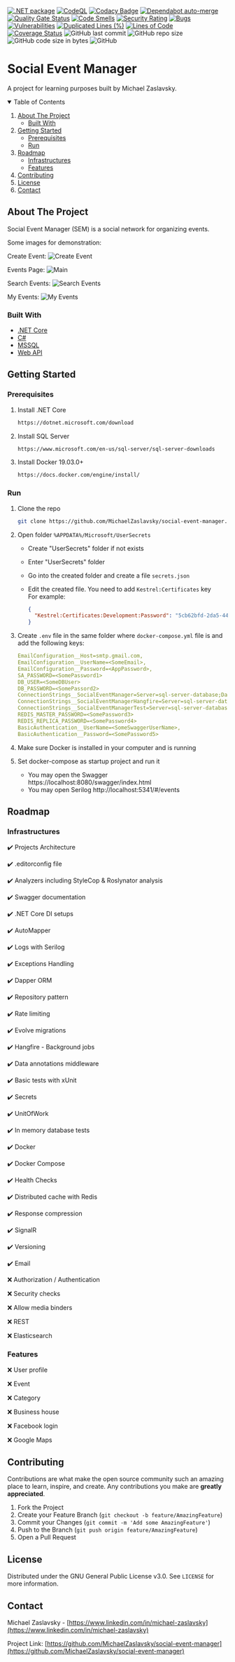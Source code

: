 [![.NET package](https://github.com/MichaelZaslavsky/social-event-manager/actions/workflows/dotnet-build-and-test.yml/badge.svg)](https://github.com/MichaelZaslavsky/social-event-manager/actions/workflows/dotnet-build-and-test.yml)
[![CodeQL](https://github.com/MichaelZaslavsky/social-event-manager/actions/workflows/codeql-analysis.yml/badge.svg)](https://github.com/MichaelZaslavsky/social-event-manager/actions/workflows/codeql-analysis.yml)
[![Codacy Badge](https://app.codacy.com/project/badge/Grade/10e406198cbb439989fc58af01f95263)](https://www.codacy.com/gh/MichaelZaslavsky/social-event-manager/dashboard?utm_source=github.com&amp;utm_medium=referral&amp;utm_content=MichaelZaslavsky/social-event-manager&amp;utm_campaign=Badge_Grade)
[![Dependabot auto-merge](https://github.com/MichaelZaslavsky/social-event-manager/actions/workflows/auto-merge-dependabot.yml/badge.svg)](https://github.com/MichaelZaslavsky/social-event-manager/actions/workflows/auto-merge-dependabot.yml)
[![Quality Gate Status](https://sonarcloud.io/api/project_badges/measure?project=MichaelZaslavsky_social-event-manager&metric=alert_status)](https://sonarcloud.io/summary/new_code?id=MichaelZaslavsky_social-event-manager)
[![Code Smells](https://sonarcloud.io/api/project_badges/measure?project=MichaelZaslavsky_social-event-manager&metric=code_smells)](https://sonarcloud.io/summary/new_code?id=MichaelZaslavsky_social-event-manager)
[![Security Rating](https://sonarcloud.io/api/project_badges/measure?project=MichaelZaslavsky_social-event-manager&metric=security_rating)](https://sonarcloud.io/summary/new_code?id=MichaelZaslavsky_social-event-manager)
[![Bugs](https://sonarcloud.io/api/project_badges/measure?project=MichaelZaslavsky_social-event-manager&metric=bugs)](https://sonarcloud.io/summary/new_code?id=MichaelZaslavsky_social-event-manager)
[![Vulnerabilities](https://sonarcloud.io/api/project_badges/measure?project=MichaelZaslavsky_social-event-manager&metric=vulnerabilities)](https://sonarcloud.io/summary/new_code?id=MichaelZaslavsky_social-event-manager)
[![Duplicated Lines (%)](https://sonarcloud.io/api/project_badges/measure?project=MichaelZaslavsky_social-event-manager&metric=duplicated_lines_density)](https://sonarcloud.io/summary/new_code?id=MichaelZaslavsky_social-event-manager)
[![Lines of Code](https://sonarcloud.io/api/project_badges/measure?project=MichaelZaslavsky_social-event-manager&metric=ncloc)](https://sonarcloud.io/summary/new_code?id=MichaelZaslavsky_social-event-manager)
[![Coverage Status](https://coveralls.io/repos/github/MichaelZaslavsky/social-event-manager/badge.svg)](https://coveralls.io/github/MichaelZaslavsky/social-event-manager)
![GitHub last commit](https://img.shields.io/github/last-commit/MichaelZaslavsky/social-event-manager)
![GitHub repo size](https://img.shields.io/github/repo-size/MichaelZaslavsky/social-event-manager)
![GitHub code size in bytes](https://img.shields.io/github/languages/code-size/MichaelZaslavsky/social-event-manager)
![GitHub](https://img.shields.io/github/license/MichaelZaslavsky/social-event-manager)

# Social Event Manager

A project for learning purposes built by Michael Zaslavsky.

<!-- TABLE OF CONTENTS -->
<details open="open">
  <summary>Table of Contents</summary>
  <ol>
    <li>
      <a href="#about-the-project">About The Project</a>
      <ul>
        <li><a href="#built-with">Built With</a></li>
      </ul>
    </li>
    <li>
      <a href="#getting-started">Getting Started</a>
      <ul>
        <li><a href="#prerequisites">Prerequisites</a></li>
        <li><a href="#run">Run</a></li>
      </ul>
    </li>
    <li>
      <a href="#roadmap">Roadmap</a>
      <ul>
        <li><a href="#infrastructures">Infrastructures</a></li>
		<li><a href="#features">Features</a></li>
      </ul>
    </li>
    <li><a href="#contributing">Contributing</a></li>
    <li><a href="#license">License</a></li>
    <li><a href="#contact">Contact</a></li>
  </ol>
</details>

## About The Project

Social Event Manager (SEM) is a social network for organizing events.

Some images for demonstration:

Create Event:
![Create Event](https://user-images.githubusercontent.com/6709378/132340254-dce9e42e-c743-48ce-8a88-d1f489a33608.jpg)

Events Page:
![Main](https://user-images.githubusercontent.com/6709378/132339995-296b005e-16ba-4093-9b25-3cc3bd2001ee.jpg)

Search Events:
![Search Events](https://user-images.githubusercontent.com/6709378/132340171-039d242f-6c11-4c3d-9c50-77aaa373e02d.jpg)

My Events:
![My Events](https://user-images.githubusercontent.com/6709378/132340196-03c27622-a973-45cd-8161-445bff4f689b.jpg)

### Built With

- [.NET Core](https://en.wikipedia.org/wiki/.NET_Core)
- [C#](<https://en.wikipedia.org/wiki/C_Sharp_(programming_language)>)
- [MSSQL](https://en.wikipedia.org/wiki/Microsoft_SQL_Server)
- [Web API](https://en.wikipedia.org/wiki/Web_API)

## Getting Started

### Prerequisites

1.  Install .NET Core
    ```sh
    https://dotnet.microsoft.com/download
    ```
2.  Install SQL Server
    ```sh
    https://www.microsoft.com/en-us/sql-server/sql-server-downloads
    ```
3.  Install Docker 19.03.0+
    ```sh
    https://docs.docker.com/engine/install/
    ```

### Run

1.  Clone the repo
    ```sh
    git clone https://github.com/MichaelZaslavsky/social-event-manager.git
    ```
2.  Open folder `%APPDATA%/Microsoft/UserSecrets`

    - Create "UserSecrets" folder if not exists
    - Enter "UserSecrets" folder
    - Go into the created folder and create a file `secrets.json`
    - Edit the created file. You need to add `Kestrel:Certificates` key \
      For example:

      ```json
      {
        "Kestrel:Certificates:Development:Password": "5cb62bfd-2da5-44f2-964f-d2b0c9af935d"
      }
      ```

3.  Create `.env` file in the same folder where `docker-compose.yml` file is and add the following keys:

    ```yml
	EmailConfiguration__Host=smtp.gmail.com,
	EmailConfiguration__UserName=<SomeEmail>,
	EmailConfiguration__Password=<AppPassword>,
    SA_PASSWORD=<SomePassword1>
    DB_USER=<SomeDBUser>
    DB_PASSWORD=<SomePassord2>
    ConnectionStrings__SocialEventManager=Server=sql-server-database;Database=SocialEventManager;User Id=db_admin;Password=${DB_ADMIN_PASSWORD}
    ConnectionStrings__SocialEventManagerHangfire=Server=sql-server-database;Database=SocialEventManagerHangfire;User Id=db_admin;Password=${DB_ADMIN_PASSWORD}
    ConnectionStrings__SocialEventManagerTest=Server=sql-server-database;Database=SocialEventManagerTest;User Id=sa;Password=${SA_PASSWORD}
    REDIS_MASTER_PASSWORD=<SomePassword3>
    REDIS_REPLICA_PASSWORD=<SomePassword4>
    BasicAuthentication__UserName=<SomeSwaggerUserName>,
    BasicAuthentication__Password=<SomePassword5>
    ```

4.  Make sure Docker is installed in your computer and is running

5.  Set docker-compose as startup project and run it
    - You may open the Swagger https://localhost:8080/swagger/index.html
    - You may open Serilog http://localhost:5341/#/events

## Roadmap

### Infrastructures

✔️ Projects Architecture

✔️ .editorconfig file

✔️ Analyzers including StyleCop & Roslynator analysis

✔️ Swagger documentation

✔️ .NET Core DI setups

✔️ AutoMapper

✔️ Logs with Serilog

✔️ Exceptions Handling

✔️ Dapper ORM

✔️ Repository pattern

✔️ Rate limiting

✔️ Evolve migrations

✔️ Hangfire - Background jobs

✔️ Data annotations middleware

✔️ Basic tests with xUnit

✔️ Secrets

✔️ UnitOfWork

✔️ In memory database tests

✔️ Docker

✔️ Docker Compose

✔️ Health Checks

✔️ Distributed cache with Redis

✔️ Response compression

✔️ SignalR

✔️ Versioning

✔️ Email

❌ Authorization / Authentication

❌ Security checks

❌ Allow media binders

❌ REST

❌ Elasticsearch

### Features

❌ User profile

❌ Event

❌ Category

❌ Business house

❌ Facebook login

❌ Google Maps

## Contributing

Contributions are what make the open source community such an amazing place to learn, inspire, and create. Any contributions you make are **greatly appreciated**.

1.  Fork the Project
2.  Create your Feature Branch (`git checkout -b feature/AmazingFeature`)
3.  Commit your Changes (`git commit -m 'Add some AmazingFeature'`)
4.  Push to the Branch (`git push origin feature/AmazingFeature`)
5.  Open a Pull Request

## License

Distributed under the GNU General Public License v3.0. See `LICENSE` for more information.

## Contact

Michael Zaslavsky - [https://www.linkedin.com/in/michael-zaslavsky](https://www.linkedin.com/in/michael-zaslavsky)

Project Link: [https://github.com/MichaelZaslavsky/social-event-manager](https://github.com/MichaelZaslavsky/social-event-manager)
